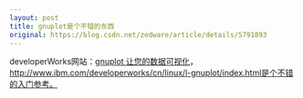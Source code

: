 ```yaml
---
layout: post
title: gnuplot是个不错的东西
original: https://blog.csdn.net/zedware/article/details/5791893
---
```

developerWorks网站：[gnuplot 让您的数据可视化](http://www.ibm.com/developerworks/cn/linux/l-gnuplot/index.html)，http://www.ibm.com/developerworks/cn/linux/l-gnuplot/index.html是个不错的入门参考。
